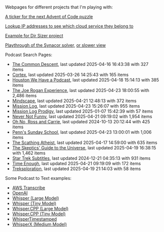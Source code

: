 Webpages for different projects that I'm playing with:

[A ticker for the next Advent of Code puzzle](https://seligman.github.io/aoc_ticker.html)

[Lookup IP addresses to see which cloud service they belong to](https://seligman.github.io/cloud-ips/index.html)

[Example for Dir Sizer project](https://seligman.github.io/dir_sizer/cost_example.html)

[Playthrough of the Synacor solver](https://seligman.github.io/synacor/run_script_speed.html), [or slower view](https://seligman.github.io/synacor/run_script.html)

Podcast Search Pages:
<!-- Podcasts Start -->
* [The Common Descent](https://seligman.github.io/podcasts/common_descent/common_descent.html), last updated 2025-04-16 16:43:38 with 327 items
* [Cortex](https://seligman.github.io/podcasts/cortex_pod/cortex_pod.html), last updated 2025-03-26 14:25:43 with 165 items
* [Houston We Have a Podcast](https://seligman.github.io/podcasts/houston_we_have_a_podcast/houston_we_have_a_podcast.html), last updated 2025-04-18 15:14:13 with 385 items
* [The Joe Rogan Experience](https://seligman.github.io/podcasts/jre/jre.html), last updated 2025-04-23 18:00:55 with 2,486 items
* [Mindscape](https://seligman.github.io/podcasts/mindscape/mindscape.html), last updated 2025-04-21 12:48:13 with 372 items
* [Mission Log](https://seligman.github.io/podcasts/mission_log/mission_log.html), last updated 2025-04-23 15:26:07 with 955 items
* [Mission Log Prodigy](https://seligman.github.io/podcasts/ml_prodigy/ml_prodigy.html), last updated 2025-01-07 15:42:39 with 57 items
* [Never Not Funny](https://seligman.github.io/podcasts/nevernotfunny/nevernotfunny.html), last updated 2025-04-21 09:19:02 with 1,954 items
* [Oh No, Ross and Carrie](https://seligman.github.io/podcasts/oh_no/oh_no.html), last updated 2024-10-13 20:12:44 with 425 items
* [Penn's Sunday School](https://seligman.github.io/podcasts/penn_sunday_school/penn_sunday_school.html), last updated 2025-04-23 13:00:01 with 1,006 items
* [The Scathing Atheist](https://seligman.github.io/podcasts/scathing/scathing.html), last updated 2025-04-17 14:59:00 with 635 items
* [The Skeptics' Guide to the Universe](https://seligman.github.io/podcasts/sgu/sgu.html), last updated 2025-04-19 16:38:15 with 1,462 items
* [Star Trek Subtitles](https://seligman.github.io/star_trek_subtitles/star_trek_subtitles.html), last updated 2024-12-21 04:35:13 with 931 items
* [Time Enough](https://seligman.github.io/podcasts/time_enough/time_enough.html), last updated 2025-04-21 09:19:09 with 172 items
* [Treksploration](https://seligman.github.io/podcasts/treksploration/treksploration.html), last updated 2025-04-19 21:14:03 with 58 items
<!-- Podcasts End -->

Some Podcast to Text examples:
* [AWS Transcribe](https://seligman.github.io/podcast_to_text/Example-Results-AWS-Transcribe.html)
* [OpenAI](https://seligman.github.io/podcast_to_text/Example-Results-OpenAI.html)
* [Whisper (Large Model)](https://seligman.github.io/podcast_to_text/Example-Results-Whisper-Large.html)
* [Whisper (Tiny Model)](https://seligman.github.io/podcast_to_text/Example-Results-Whisper-Tiny.html)
* [Whisper.CPP (Large Model)](https://seligman.github.io/podcast_to_text/Example-Results-Whisper_CPP-Large.html)
* [Whisper.CPP (Tiny Model)](https://seligman.github.io/podcast_to_text/Example-Results-Whisper_CPP-Tiny.html)
* [WhisperTimestamped](https://seligman.github.io/podcast_to_text/Example-Results-WhisperTimestamped-Medium.html)
* [WhisperX (Medium Model)](https://seligman.github.io/podcast_to_text/Example-Results-WhisperX-Medium.html)
